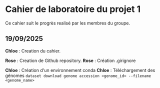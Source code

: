 # Cahier de laboratoire du projet 1

Ce cahier suit le progrès realisé par les membres du groupe.

## 19/09/2025

**Chloe** : Creation du cahier.

**Rose** : Creation de Github repository.
**Rose** : Création .girignore

**Chloe** : Création d'un environnement conda 
**Chloe** : Téléchargement des génomes
`dataset download genome accession <genome_id> --filename <genome_name>`
